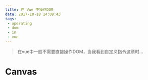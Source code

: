```yaml
---
title: 在 Vue 中操作DOM
date: 2017-10-18 14:09:43
tags:
 - operating
 - dom
 - in
 - vue
---
```

> 在vue中一般不需要直接操作DOM，当我看到自定义指令这章时...  

# Canvas
